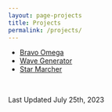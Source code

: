 ```yaml
---
layout: page-projects
title: Projects
permalink: /projects/
---
```


<ul>
    <li>
      <a href="{{ '/projects/bravo-omega' | relative_url }}">Bravo Omega</a>
    </li>
    <li>
      <a href="{{ '/projects/wave-generator' | relative_url }}">Wave Generator</a>
    </li>
    <li>
      <a href="{{ '/projects/star-marcher' | relative_url }}">Star Marcher</a>
    </li>
</ul>

<br>

Last Updated July 25th, 2023